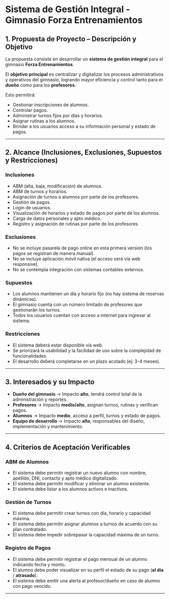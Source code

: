 #  Sistema de Gestión Integral - Gimnasio Forza Entrenamientos

##  1. Propuesta de Proyecto – Descripción y Objetivo
La propuesta consiste en desarrollar un **sistema de gestión integral** para el gimnasio **Forza Entrenamientos**.  

El **objetivo principal** es centralizar y digitalizar los procesos administrativos y operativos del gimnasio, logrando mayor eficiencia y control tanto para el **dueño** como para los **profesores**.  

Esto permitirá:  
- Gestionar inscripciones de alumnos.  
- Controlar pagos.  
- Administrar turnos fijos por días y horarios.  
- Asignar rutinas a los alumnos.  
- Brindar a los usuarios acceso a su información personal y estado de pagos.  

---

##  2. Alcance (Inclusiones, Exclusiones, Supuestos y Restricciones)

###  Inclusiones
- ABM (alta, baja, modificación) de alumnos.  
- ABM de turnos y horarios.  
- Asignación de turnos a alumnos por parte de los profesores.  
- Gestión de pagos.  
- Login de usuarios.  
- Visualización de horarios y estado de pagos por parte de los alumnos.  
- Carga de datos personales y apto médico.  
- Registro y asignación de rutinas por parte de los profesores.  

###  Exclusiones
- No se incluye pasarela de pago online en esta primera versión (los pagos se registran de manera manual).  
- No se incluye aplicación móvil nativa (el acceso será vía web responsive).  
- No se contempla integración con sistemas contables externos.  

###  Supuestos
- Los alumnos mantienen un día y horario fijo (no hay sistema de reservas dinámicas).  
- El gimnasio cuenta con un número limitado de profesores que gestionarán los turnos.  
- Todos los usuarios cuentan con acceso a internet para ingresar al sistema.  

###  Restricciones
- El sistema deberá estar disponible vía web.  
- Se priorizará la usabilidad y la facilidad de uso sobre la complejidad de funcionalidades.  
- El desarrollo deberá completarse en un plazo acotado (ej: 3-4 meses).  

---

##  3. Interesados y su Impacto
- **Dueño del gimnasio** → Impacto **alto**, tendrá control total de la administración y reportes.  
- **Profesores** → Impacto **medio/alto**, asignan turnos, rutinas y verifican pagos.  
- **Alumnos** → Impacto **medio**, acceso a perfil, turnos y estado de pagos.  
- **Equipo de desarrollo** → Impacto **alto**, responsables del diseño, implementación y mantenimiento.  

---

##  4. Criterios de Aceptación Verificables

###  ABM de Alumnos
- El sistema debe permitir registrar un nuevo alumno con nombre, apellido, DNI, contacto y apto médico digitalizado.  
- El sistema debe permitir modificar y eliminar un alumno existente.  
- El sistema debe listar a los alumnos activos e inactivos.  

###  Gestión de Turnos
- El sistema debe permitir crear turnos con día, horario y capacidad máxima.  
- El sistema debe permitir asignar alumnos a turnos de acuerdo con su plan contratado.  
- El sistema debe impedir sobrepasar la capacidad máxima de un turno.  

###  Registro de Pagos
- El sistema debe permitir registrar el pago mensual de un alumno indicando fecha y monto.  
- El alumno debe poder visualizar en su perfil el estado de su pago (**al día** / **atrasado**).  
- El sistema debe emitir una alerta al profesor/dueño en caso de alumno con pago vencido.  

---
